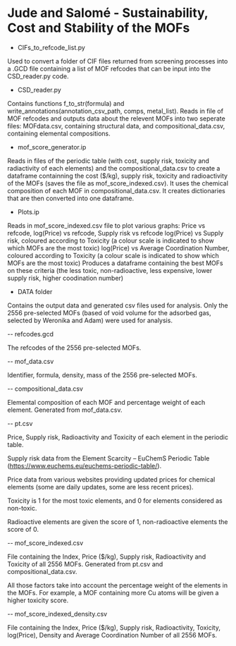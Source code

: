 # Jude and Salomé - Sustainability, Cost and Stability of the MOFs


 - CIFs_to_refcode_list.py

Used to convert a folder of CIF files returned from screening processes into a .GCD file containing a list of MOF refcodes that can be input into the CSD_reader.py code.


 - CSD_reader.py

Contains functions f_to_str(formula) and write_annotations(annotation_csv_path, comps, metal_list).
Reads in file of MOF refcodes and outputs data about the relevent MOFs into two seperate files: MOFdata.csv, containing structural data, and compositional_data.csv, containing elemental compositions.


 - mof_score_generator.ip

Reads in files of the periodic table (with cost, supply risk, toxicity and radiactivity of each elements) and the compositional_data.csv to create a dataframe containning the cost ($/kg), supply risk, toxicity and radioactivity of the MOFs (saves the file as mof_score_indexed.csv). It uses the chemical composition of each MOF in compositional_data.csv. It creates dictionaries that are then converted into one dataframe.


 - Plots.ip

Reads in mof_score_indexed.csv file to plot various graphs:
Price vs refcode, log(Price) vs refcode, Supply risk vs refcode
log(Price) vs Supply risk, coloured according to Toxicity (a colour scale is indicated to show which MOFs are the most toxic)
log(Price) vs Average Coordination Number, coloured according to Toxicity (a colour scale is indicated to show which MOFs are the most toxic)
Produces a dataframe containing the best MOFs on these criteria (the less toxic, non-radioactive, less expensive, lower supply risk, higher coodination number)

- DATA folder

Contains the output data and generated csv files used for analysis. Only the 2556 pre-selected MOFs (based of void volume for the adsorbed gas, selected by Weronika and Adam) were used for analysis.

-- refcodes.gcd

The refcodes of the 2556 pre-selected MOFs. 

-- mof_data.csv

Identifier, formula, density, mass of the 2556 pre-selected MOFs.

-- compositional_data.csv

Elemental composition of each MOF and percentage weight of each element. Generated from mof_data.csv.

-- pt.csv

Price, Supply risk, Radioactivity and Toxicity of each element in the periodic table.

Supply risk data from the Element Scarcity – EuChemS Periodic Table (https://www.euchems.eu/euchems-periodic-table/).

Price data from various websites providing updated prices for chemical elements (some are daily updates, some are less recent prices).

Toxicity is 1 for the most toxic elements, and 0 for elements considered as non-toxic.

Radioactive elements are given the score of 1, non-radioactive elements the score of 0.

-- mof_score_indexed.csv

File containing the Index,	Price ($/kg),	Supply risk,	Radioactivity and	Toxicity of all 2556 MOFs. Generated from pt.csv and compositional_data.csv.

All those factors take into account the percentage weight of the elements in the MOFs. For example, a MOF containing more Cu atoms will be given a higher toxicity score.

-- mof_score_indexed_density.csv

File containing the Index,	Price ($/kg),	Supply risk,	Radioactivity,	Toxicity, log(Price),	Density and	Average Coordination Number of all 2556 MOFs. 
